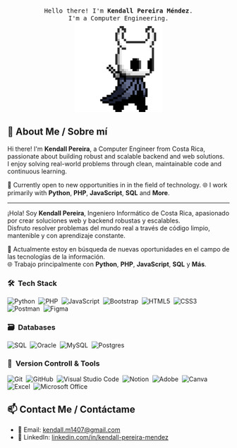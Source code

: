 <p align="center">
  <br>
  <samp>
    Hello there! I'm <b>Kendall Pereira Méndez</b>.
    <br>I'm a Computer Engineering.<br>

</samp>

  <img src="https://raw.githubusercontent.com/TanZng/TanZng/master/assets/hollor_knight3.gif" width="200"/>

</p>

## 👋 About Me / Sobre mí

Hi there! I'm **Kendall Pereira**, a Computer Engineer from Costa Rica, passionate about building robust and scalable backend and web solutions.  
I enjoy solving real-world problems through clean, maintainable code and continuous learning.

💼 Currently open to new opportunities in in the field of technology.
🌐 I work primarily with **Python**, **PHP**, **JavaScript**, **SQL** and **More**.

---

¡Hola! Soy **Kendall Pereira**, Ingeniero Informático de Costa Rica, apasionado por crear soluciones web y backend robustas y escalables.  
Disfruto resolver problemas del mundo real a través de código limpio, mantenible y con aprendizaje constante.

💼 Actualmente estoy en búsqueda de nuevas oportunidades en el campo de las tecnologías de la información.  
🌐 Trabajo principalmente con **Python**, **PHP**, **JavaScript**, **SQL** y **Más**.


### 🛠 &nbsp;Tech Stack

![Python](https://img.shields.io/badge/python-3670A0?style=for-the-badge&logo=python&logoColor=ffdd54)&nbsp;
![PHP](https://img.shields.io/badge/php-%23777BB4.svg?style=for-the-badge&logo=php&logoColor=white)&nbsp;
![JavaScript](https://img.shields.io/badge/javascript-%23323330.svg?style=for-the-badge&logo=javascript&logoColor=%23F7DF1E)&nbsp;
![Bootstrap](https://img.shields.io/badge/bootstrap-%23563D7C.svg?style=for-the-badge&logo=bootstrap&logoColor=white)&nbsp;
![HTML5](https://img.shields.io/badge/html5-%23E34F26.svg?style=for-the-badge&logo=html5&logoColor=white)&nbsp;
![CSS3](https://img.shields.io/badge/css3-%231572B6.svg?style=for-the-badge&logo=css3&logoColor=white)&nbsp;
![Postman](https://img.shields.io/badge/Postman-FF6C37?style=for-the-badge&logo=postman&logoColor=white)&nbsp;
![Figma](https://img.shields.io/badge/figma-%23F24E1E.svg?style=for-the-badge&logo=figma&logoColor=white)&nbsp;


### 🗃 &nbsp;Databases

![SQL](https://img.shields.io/badge/SQL-%230077C0.svg?style=for-the-badge&logo=sql&logoColor=white)&nbsp;
![Oracle](https://img.shields.io/badge/Oracle-F80000?style=for-the-badge&logo=oracle&logoColor=white)&nbsp;
![MySQL](https://img.shields.io/badge/MySQL-%2300f.svg?style=for-the-badge&logo=mysql&logoColor=white)&nbsp;
![Postgres](https://img.shields.io/badge/postgres-%23316192.svg?style=for-the-badge&logo=postgresql&logoColor=white)&nbsp;


### 🧰 &nbsp;Version Controll & Tools 

![Git](https://img.shields.io/badge/git-%23F05033.svg?style=for-the-badge&logo=git&logoColor=white)&nbsp;
![GitHub](https://img.shields.io/badge/github-%23121011.svg?style=for-the-badge&logo=github&logoColor=white)&nbsp;
![Visual Studio Code](https://img.shields.io/badge/Visual%20Studio%20Code-0078d7.svg?style=for-the-badge&logo=visual-studio-code&logoColor=white)&nbsp;
![Notion](https://img.shields.io/badge/Notion-%23000000.svg?style=for-the-badge&logo=notion&logoColor=white)&nbsp;
![Adobe](https://img.shields.io/badge/adobe-%23FF0000.svg?style=for-the-badge&logo=adobe&logoColor=white)&nbsp;
![Canva](https://img.shields.io/badge/Canva-%2300C4CC.svg?style=for-the-badge&logo=Canva&logoColor=white)&nbsp;
![Excel](https://img.shields.io/badge/Excel-217346?style=for-the-badge&logo=microsoft-excel&logoColor=white)&nbsp;
![Microsoft Office](https://img.shields.io/badge/Microsoft_Office-D83B01?style=for-the-badge&logo=microsoft-office&logoColor=white)&nbsp;

## 📫 Contact Me / Contáctame

- 📧 Email: [kendall.m1407@gmail.com](mailto:kendall.m1407@gmail.com)  
- 🔗 LinkedIn: [linkedin.com/in/kendall-pereira-mendez](https://linkedin.com/in/kendall-pereira-mendez) 

